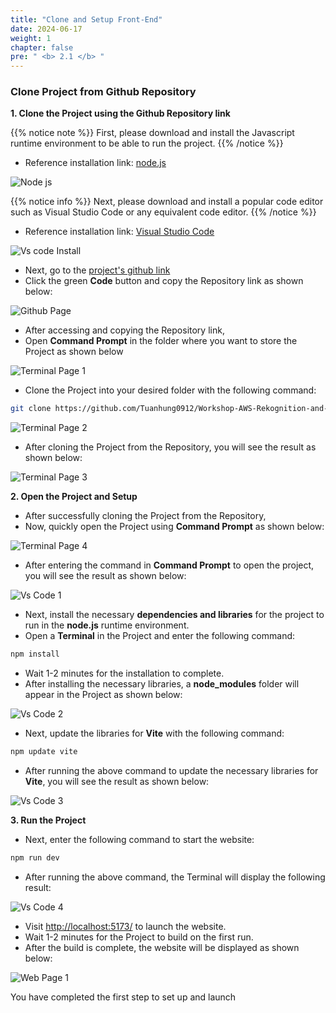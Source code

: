 ```yaml
---
title: "Clone and Setup Front-End"
date: 2024-06-17
weight: 1
chapter: false
pre: " <b> 2.1 </b> "
---
```


### Clone Project from Github Repository

**1. Clone the Project using the Github Repository link**

{{% notice note %}}
First, please download and install the Javascript runtime environment to be able to run the project.
{{% /notice %}}

- Reference installation link: [node.js](https://nodejs.org/en)

![Node js](/images/2.Prerequiste/nodejs_1.png)

{{% notice info %}}
Next, please download and install a popular code editor such as Visual Studio Code or any equivalent code editor.
{{% /notice %}}

- Reference installation link: [Visual Studio Code](https://code.visualstudio.com/)

![Vs code Install](/images/2.Prerequiste/vscode_6.png)

- Next, go to the [project's github link](https://github.com/Tuanhung0912/Workshop-AWS-Rekognition-and-Serverless-Stack-Frontend.git)
- Click the green **Code** button and copy the Repository link as shown below:

![Github Page](/images/2.Prerequiste/github_frontend.png)

- After accessing and copying the Repository link,
- Open **Command Prompt** in the folder where you want to store the Project as shown below

![Terminal Page 1](/images/2.Prerequiste/terminal_1.png)

- Clone the Project into your desired folder with the following command:

```bash
git clone https://github.com/Tuanhung0912/Workshop-AWS-Rekognition-and-Serverless-Stack-Frontend.git
```
![Terminal Page 2](/images/2.Prerequiste/terminal_2.png)

- After cloning the Project from the Repository, you will see the result as shown below:

![Terminal Page 3](/images/2.Prerequiste/terminal_3.png)


**2. Open the Project and Setup**
- After successfully cloning the Project from the Repository,
- Now, quickly open the Project using **Command Prompt** as shown below:

![Terminal Page 4](/images/2.Prerequiste/terminal_4.png)

- After entering the command in **Command Prompt** to open the project, you will see the result as shown below:

![Vs Code 1](/images/2.Prerequiste/vscode_1.png)

- Next, install the necessary **dependencies and libraries** for the project to run in the **node.js** runtime environment.
- Open a **Terminal** in the Project and enter the following command:

```bash
npm install
```

- Wait 1-2 minutes for the installation to complete.
- After installing the necessary libraries, a **node_modules** folder will appear in the Project as shown below:

![Vs Code 2](/images/2.Prerequiste/vscode_2.png)

- Next, update the libraries for **Vite** with the following command:

```bash
npm update vite
```

- After running the above command to update the necessary libraries for **Vite**, you will see the result as shown below:

![Vs Code 3](/images/2.Prerequiste/vscode_3.png)

**3. Run the Project**
- Next, enter the following command to start the website:

```bash
npm run dev
```

- After running the above command, the Terminal will display the following result:

![Vs Code 4](/images/2.Prerequiste/vscode_5.png)

- Visit [http://localhost:5173/](http://localhost:5173/) to launch the website.
- Wait 1-2 minutes for the Project to build on the first run.
- After the build is complete, the website will be displayed as shown below:

![Web Page 1](/images/2.Prerequiste/webpage_2.png)

You have completed the first step to set up and launch